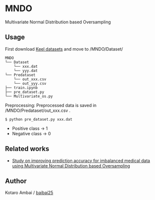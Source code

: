 # MNDO
Multivariate Normal Distribution based Oversampling

## Usage

First download [Keel datasets](http://sci2s.ugr.es/keel/datasets.php) and move to /MNDO/Dataset/

    MNDO
    └── Dataset
        └── xxx.dat
        └── yyy.dat
    └── Predataset
        └── out_xxx.csv
        └── out_yyy.csv
    ├── train.ipynb
    ├── pre_dataset.py
    └── Multivariate_os.py 

Preprocessing:
Preprocessed data is saved in /MNDO/Predataset/out_xxx.csv .

    $ python pre_dataset.py xxx.dat

- Positive class -> 1
- Negative class -> 0

## Related works
- [Study on improving prediction accuracy for imbalanced medical data using Multivariate Normal Distribution based Oversampling](http://sotsuron.sd.soft.iwate-pu.ac.jp/images/sotsuron/PDF/0312014015_20180111111148_0312014015.pdf)

## Author
Kotaro Ambai / [baibai25](https://github.com/baibai25)

